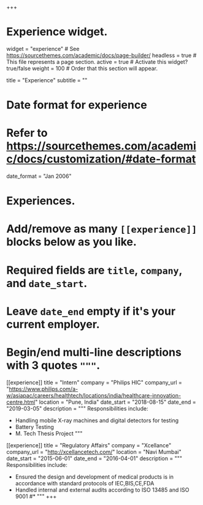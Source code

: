 +++
# Experience widget.
widget = "experience"  # See https://sourcethemes.com/academic/docs/page-builder/
headless = true  # This file represents a page section.
active = true  # Activate this widget? true/false
weight = 100  # Order that this section will appear.

title = "Experience"
subtitle = ""

# Date format for experience
#   Refer to https://sourcethemes.com/academic/docs/customization/#date-format
date_format = "Jan 2006"

# Experiences.
#   Add/remove as many `[[experience]]` blocks below as you like.
#   Required fields are `title`, `company`, and `date_start`.
#   Leave `date_end` empty if it's your current employer.
#   Begin/end multi-line descriptions with 3 quotes `"""`.
[[experience]]
  title = "Intern"
  company = "Philips HIC"
  company_url = "https://www.philips.com/a-w/asiapac/careers/healthtech/locations/india/healthcare-innovation-centre.html"
  location = "Pune, India"
  date_start = "2018-08-15"
  date_end = "2019-03-05"
  description = """
  Responsibilities include:
  
  * Handling mobile X-ray machines and digital detectors for testing
  * Battery Testing
  * M. Tech Thesis Project
  """

[[experience]]
  title = "Regulatory Affairs"
  company = "Xcellance"
  company_url = "http://xcellancetech.com/"
  location = "Navi Mumbai"
  date_start = "2015-06-01"
  date_end = "2016-04-01"
  description = """
  Responsibilities include:
  
  * Ensured the design and development of medical products is in accordance with standard protocols of IEC,BIS,CE,FDA
  * Handled internal and external audits according to ISO 13485 and ISO 9001
  #* 
  """
+++
